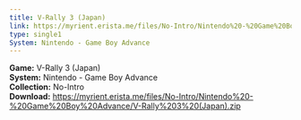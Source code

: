 ```yaml
---
title: V-Rally 3 (Japan)
link: https://myrient.erista.me/files/No-Intro/Nintendo%20-%20Game%20Boy%20Advance/V-Rally%203%20(Japan).zip
type: single1
System: Nintendo - Game Boy Advance
---
```

<b>Game:</b> V-Rally 3 (Japan)<br>
<b>System:</b> Nintendo - Game Boy Advance<br>
<b>Collection:</b> No-Intro<br>
<b>Download:</b> https://myrient.erista.me/files/No-Intro/Nintendo%20-%20Game%20Boy%20Advance/V-Rally%203%20(Japan).zip